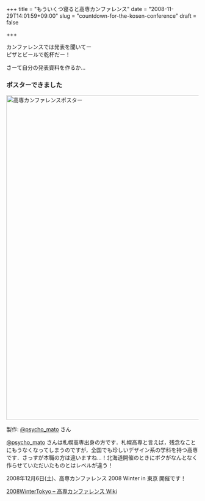 +++
title = "もういくつ寝ると高専カンファレンス"
date = "2008-11-29T14:01:59+09:00"
slug = "countdown-for-the-kosen-conference"
draft = false

+++

<p>カンファレンスでは発表を聞いてー<br />
ピザとビールで乾杯だー！</p>
<p>さーて自分の発表資料を作るか…</p>
<h3>ポスターできました</h3>
<p><a href="http://kosen-con.cms.am/?plugin=attach&#038;refer=2008WinterTokyo&#038;openfile=poster.png" title="高専カンファレンスポスター"><img src="http://kosen-con.cms.am/?plugin=ref&#038;page=2008WinterTokyo&#038;src=poster.png" alt="高専カンファレンスポスター" width="600px" height="848px" /></a></p>
<p class="photo-caption">製作: <a href="http://twitter.com/psycho_mato">@psycho_mato</a> さん</p>
<p><a href="http://twitter.com/psycho_mato">@psycho_mato</a> さんは札幌高専出身の方です．札幌高専と言えば，残念なことにもうなくなってしまうのですが，全国でも珍しいデザイン系の学科を持つ高専です．さっすが本職の方は違いますね…！北海道開催のときにボクがなんとなく作らせていただいたものとはレベルが違う！</p>
<p>2008年12月6日(土)、高専カンファレンス 2008 Winter in 東京 開催です！</p>
<p><a href="http://kosen-con.cms.am/?2008WinterTokyo">2008WinterTokyo &#8211; 高専カンファレンス Wiki</a></p>
